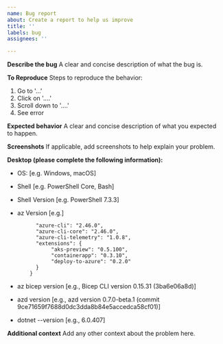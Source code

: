 ```yaml
---
name: Bug report
about: Create a report to help us improve
title: ''
labels: bug
assignees: ''

---
```


**Describe the bug**
A clear and concise description of what the bug is.

**To Reproduce**
Steps to reproduce the behavior:
1. Go to '...'
2. Click on '....'
3. Scroll down to '....'
4. See error

**Expected behavior**
A clear and concise description of what you expected to happen.

**Screenshots**
If applicable, add screenshots to help explain your problem.

**Desktop (please complete the following information):**
 - OS: [e.g. Windows, macOS]
 - Shell [e.g. PowerShell Core, Bash]
 - Shell Version [e.g. PowerShell 7.3.3]
 - az Version [e.g.]
    
    ``` az version {
          "azure-cli": "2.46.0",
          "azure-cli-core": "2.46.0",
          "azure-cli-telemetry": "1.0.8",
          "extensions": {
               "aks-preview": "0.5.100",
               "containerapp": "0.3.10",
               "deploy-to-azure": "0.2.0"
          }
        } 
    ```
 - az bicep version [e.g., Bicep CLI version 0.15.31 (3ba6e06a8d)]
 - azd version [e.g., azd version 0.7.0-beta.1 (commit 9ce71659f7688d0dc3dda8b84e5accedca58cf01)]
 - dotnet --version [e.g., 6.0.407]

**Additional context**
Add any other context about the problem here.
